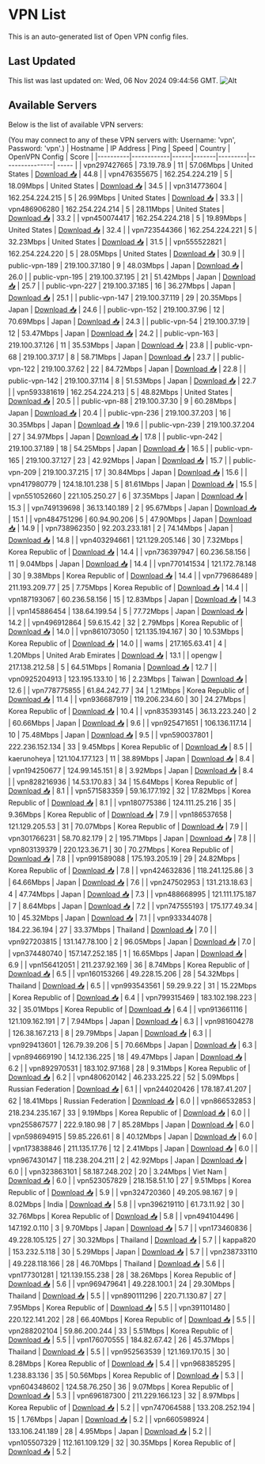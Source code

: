 # VPN List

This is an auto-generated list of Open VPN config files.

## Last Updated

This list was last updated on: Wed, 06 Nov 2024 09:44:56 GMT.
![Alt](https://repobeats.axiom.co/api/embed/186b98318ef1479477931607c1ad7d823f12451f.svg "Repobeats analytics image")

## Available Servers

Below is the list of available VPN servers:

(You may connect to any of these VPN servers with: Username: 'vpn', Password: 'vpn'.)
| Hostname | IP Address | Ping | Speed | Country | OpenVPN Config | Score |
|----------|------------|------|-------|---------|----------------| ----- |
| vpn297427665 | 73.19.78.9 | 11 | 57.06Mbps | United States | [Download 📥](./configs/server_0_US.ovpn) | 44.8 |
| vpn476355675 | 162.254.224.219 | 5 | 18.09Mbps | United States | [Download 📥](./configs/server_1_US.ovpn) | 34.5 |
| vpn314773604 | 162.254.224.215 | 5 | 26.99Mbps | United States | [Download 📥](./configs/server_2_US.ovpn) | 33.3 |
| vpn486906280 | 162.254.224.214 | 5 | 28.11Mbps | United States | [Download 📥](./configs/server_3_US.ovpn) | 33.2 |
| vpn450074417 | 162.254.224.218 | 5 | 19.89Mbps | United States | [Download 📥](./configs/server_4_US.ovpn) | 32.4 |
| vpn723544366 | 162.254.224.221 | 5 | 32.23Mbps | United States | [Download 📥](./configs/server_5_US.ovpn) | 31.5 |
| vpn555522821 | 162.254.224.220 | 5 | 28.05Mbps | United States | [Download 📥](./configs/server_6_US.ovpn) | 30.9 |
| public-vpn-189 | 219.100.37.180 | 9 | 48.03Mbps | Japan | [Download 📥](./configs/server_7_JP.ovpn) | 26.0 |
| public-vpn-195 | 219.100.37.195 | 21 | 51.42Mbps | Japan | [Download 📥](./configs/server_8_JP.ovpn) | 25.7 |
| public-vpn-227 | 219.100.37.185 | 16 | 36.27Mbps | Japan | [Download 📥](./configs/server_9_JP.ovpn) | 25.1 |
| public-vpn-147 | 219.100.37.119 | 29 | 20.35Mbps | Japan | [Download 📥](./configs/server_10_JP.ovpn) | 24.6 |
| public-vpn-152 | 219.100.37.96 | 12 | 70.69Mbps | Japan | [Download 📥](./configs/server_11_JP.ovpn) | 24.3 |
| public-vpn-54 | 219.100.37.19 | 12 | 53.47Mbps | Japan | [Download 📥](./configs/server_12_JP.ovpn) | 24.2 |
| public-vpn-163 | 219.100.37.126 | 11 | 35.53Mbps | Japan | [Download 📥](./configs/server_13_JP.ovpn) | 23.8 |
| public-vpn-68 | 219.100.37.17 | 8 | 58.71Mbps | Japan | [Download 📥](./configs/server_14_JP.ovpn) | 23.7 |
| public-vpn-122 | 219.100.37.62 | 22 | 84.72Mbps | Japan | [Download 📥](./configs/server_15_JP.ovpn) | 22.8 |
| public-vpn-142 | 219.100.37.114 | 8 | 51.53Mbps | Japan | [Download 📥](./configs/server_16_JP.ovpn) | 22.7 |
| vpn593381619 | 162.254.224.213 | 5 | 48.82Mbps | United States | [Download 📥](./configs/server_17_US.ovpn) | 20.5 |
| public-vpn-88 | 219.100.37.30 | 9 | 60.28Mbps | Japan | [Download 📥](./configs/server_18_JP.ovpn) | 20.4 |
| public-vpn-236 | 219.100.37.203 | 16 | 30.35Mbps | Japan | [Download 📥](./configs/server_19_JP.ovpn) | 19.6 |
| public-vpn-239 | 219.100.37.204 | 27 | 34.97Mbps | Japan | [Download 📥](./configs/server_20_JP.ovpn) | 17.8 |
| public-vpn-242 | 219.100.37.189 | 18 | 54.25Mbps | Japan | [Download 📥](./configs/server_21_JP.ovpn) | 16.5 |
| public-vpn-165 | 219.100.37.127 | 23 | 42.92Mbps | Japan | [Download 📥](./configs/server_22_JP.ovpn) | 15.7 |
| public-vpn-209 | 219.100.37.215 | 17 | 30.84Mbps | Japan | [Download 📥](./configs/server_23_JP.ovpn) | 15.6 |
| vpn417980779 | 124.18.101.238 | 5 | 81.61Mbps | Japan | [Download 📥](./configs/server_24_JP.ovpn) | 15.5 |
| vpn551052660 | 221.105.250.27 | 6 | 37.35Mbps | Japan | [Download 📥](./configs/server_25_JP.ovpn) | 15.3 |
| vpn749139698 | 36.13.140.189 | 2 | 95.67Mbps | Japan | [Download 📥](./configs/server_26_JP.ovpn) | 15.1 |
| vpn484751296 | 60.94.90.206 | 5 | 47.90Mbps | Japan | [Download 📥](./configs/server_27_JP.ovpn) | 14.9 |
| vpn738962350 | 92.203.233.181 | 2 | 74.14Mbps | Japan | [Download 📥](./configs/server_28_JP.ovpn) | 14.8 |
| vpn403294661 | 121.129.205.146 | 30 | 7.32Mbps | Korea Republic of | [Download 📥](./configs/server_29_KR.ovpn) | 14.4 |
| vpn736397947 | 60.236.58.156 | 11 | 9.04Mbps | Japan | [Download 📥](./configs/server_30_JP.ovpn) | 14.4 |
| vpn770141534 | 121.172.78.148 | 30 | 9.38Mbps | Korea Republic of | [Download 📥](./configs/server_31_KR.ovpn) | 14.4 |
| vpn779686489 | 211.193.209.77 | 25 | 7.75Mbps | Korea Republic of | [Download 📥](./configs/server_32_KR.ovpn) | 14.4 |
| vpn187193067 | 60.236.58.156 | 15 | 12.83Mbps | Japan | [Download 📥](./configs/server_33_JP.ovpn) | 14.3 |
| vpn145886454 | 138.64.199.54 | 5 | 77.72Mbps | Japan | [Download 📥](./configs/server_34_JP.ovpn) | 14.2 |
| vpn496912864 | 59.6.15.42 | 32 | 2.79Mbps | Korea Republic of | [Download 📥](./configs/server_35_KR.ovpn) | 14.0 |
| vpn861073050 | 121.135.194.167 | 30 | 10.53Mbps | Korea Republic of | [Download 📥](./configs/server_36_KR.ovpn) | 14.0 |
| wams | 217.165.63.41 | 4 | 1.20Mbps | United Arab Emirates | [Download 📥](./configs/server_37_AE.ovpn) | 13.1 |
| opengw | 217.138.212.58 | 5 | 64.51Mbps | Romania | [Download 📥](./configs/server_38_RO.ovpn) | 12.7 |
| vpn0925204913 | 123.195.133.10 | 16 | 2.23Mbps | Taiwan | [Download 📥](./configs/server_39_TW.ovpn) | 12.6 |
| vpn778775855 | 61.84.242.77 | 34 | 1.21Mbps | Korea Republic of | [Download 📥](./configs/server_40_KR.ovpn) | 11.4 |
| vpn936687919 | 119.206.234.60 | 30 | 24.27Mbps | Korea Republic of | [Download 📥](./configs/server_41_KR.ovpn) | 10.4 |
| vpn835393145 | 36.13.223.240 | 2 | 60.66Mbps | Japan | [Download 📥](./configs/server_42_JP.ovpn) | 9.6 |
| vpn925471651 | 106.136.117.14 | 10 | 75.48Mbps | Japan | [Download 📥](./configs/server_43_JP.ovpn) | 9.5 |
| vpn590037801 | 222.236.152.134 | 33 | 9.45Mbps | Korea Republic of | [Download 📥](./configs/server_44_KR.ovpn) | 8.5 |
| kaerunoheya | 121.104.177.123 | 11 | 38.89Mbps | Japan | [Download 📥](./configs/server_45_JP.ovpn) | 8.4 |
| vpn194250677 | 124.99.145.151 | 8 | 3.92Mbps | Japan | [Download 📥](./configs/server_46_JP.ovpn) | 8.4 |
| vpn828216936 | 14.53.170.83 | 34 | 15.64Mbps | Korea Republic of | [Download 📥](./configs/server_47_KR.ovpn) | 8.1 |
| vpn571583359 | 59.16.177.192 | 32 | 17.82Mbps | Korea Republic of | [Download 📥](./configs/server_48_KR.ovpn) | 8.1 |
| vpn180775386 | 124.111.25.216 | 35 | 9.36Mbps | Korea Republic of | [Download 📥](./configs/server_49_KR.ovpn) | 7.9 |
| vpn186537658 | 121.129.205.53 | 31 | 70.07Mbps | Korea Republic of | [Download 📥](./configs/server_50_KR.ovpn) | 7.9 |
| vpn301766231 | 58.70.82.179 | 2 | 195.71Mbps | Japan | [Download 📥](./configs/server_51_JP.ovpn) | 7.8 |
| vpn803139379 | 220.123.36.71 | 30 | 70.27Mbps | Korea Republic of | [Download 📥](./configs/server_52_KR.ovpn) | 7.8 |
| vpn991589088 | 175.193.205.19 | 29 | 24.82Mbps | Korea Republic of | [Download 📥](./configs/server_53_KR.ovpn) | 7.8 |
| vpn424632836 | 118.241.125.86 | 3 | 64.66Mbps | Japan | [Download 📥](./configs/server_54_JP.ovpn) | 7.6 |
| vpn247502953 | 131.213.18.63 | 4 | 47.74Mbps | Japan | [Download 📥](./configs/server_55_JP.ovpn) | 7.3 |
| vpn488668995 | 121.111.175.187 | 7 | 8.64Mbps | Japan | [Download 📥](./configs/server_56_JP.ovpn) | 7.2 |
| vpn747555193 | 175.177.49.34 | 10 | 45.32Mbps | Japan | [Download 📥](./configs/server_57_JP.ovpn) | 7.1 |
| vpn933344078 | 184.22.36.194 | 27 | 33.37Mbps | Thailand | [Download 📥](./configs/server_58_TH.ovpn) | 7.0 |
| vpn927203815 | 131.147.78.100 | 2 | 96.05Mbps | Japan | [Download 📥](./configs/server_59_JP.ovpn) | 7.0 |
| vpn374480740 | 157.147.252.185 | 1 | 16.65Mbps | Japan | [Download 📥](./configs/server_60_JP.ovpn) | 6.9 |
| vpn156412051 | 211.237.92.169 | 36 | 8.74Mbps | Korea Republic of | [Download 📥](./configs/server_61_KR.ovpn) | 6.5 |
| vpn160153266 | 49.228.15.206 | 28 | 54.32Mbps | Thailand | [Download 📥](./configs/server_62_TH.ovpn) | 6.5 |
| vpn993543561 | 59.29.9.22 | 31 | 15.22Mbps | Korea Republic of | [Download 📥](./configs/server_63_KR.ovpn) | 6.4 |
| vpn799315469 | 183.102.198.223 | 32 | 35.01Mbps | Korea Republic of | [Download 📥](./configs/server_64_KR.ovpn) | 6.4 |
| vpn913661116 | 121.109.162.191 | 7 | 7.94Mbps | Japan | [Download 📥](./configs/server_65_JP.ovpn) | 6.3 |
| vpn981604278 | 126.38.167.213 | 8 | 29.79Mbps | Japan | [Download 📥](./configs/server_66_JP.ovpn) | 6.3 |
| vpn929413601 | 126.79.39.206 | 5 | 70.66Mbps | Japan | [Download 📥](./configs/server_67_JP.ovpn) | 6.3 |
| vpn894669190 | 14.12.136.225 | 18 | 49.47Mbps | Japan | [Download 📥](./configs/server_68_JP.ovpn) | 6.2 |
| vpn892970531 | 183.102.97.168 | 28 | 9.31Mbps | Korea Republic of | [Download 📥](./configs/server_69_KR.ovpn) | 6.2 |
| vpn480620142 | 46.233.225.22 | 52 | 5.09Mbps | Russian Federation | [Download 📥](./configs/server_70_RU.ovpn) | 6.1 |
| vpn244020426 | 178.187.41.207 | 62 | 18.41Mbps | Russian Federation | [Download 📥](./configs/server_71_RU.ovpn) | 6.0 |
| vpn866532853 | 218.234.235.167 | 33 | 9.19Mbps | Korea Republic of | [Download 📥](./configs/server_72_KR.ovpn) | 6.0 |
| vpn255867577 | 222.9.180.98 | 7 | 85.28Mbps | Japan | [Download 📥](./configs/server_73_JP.ovpn) | 6.0 |
| vpn598694915 | 59.85.226.61 | 8 | 40.12Mbps | Japan | [Download 📥](./configs/server_74_JP.ovpn) | 6.0 |
| vpn173838846 | 211.135.17.76 | 12 | 2.41Mbps | Japan | [Download 📥](./configs/server_75_JP.ovpn) | 6.0 |
| vpn967430147 | 118.238.204.211 | 2 | 42.92Mbps | Japan | [Download 📥](./configs/server_76_JP.ovpn) | 6.0 |
| vpn323863101 | 58.187.248.202 | 20 | 3.24Mbps | Viet Nam | [Download 📥](./configs/server_77_VN.ovpn) | 6.0 |
| vpn523057829 | 218.158.51.10 | 27 | 9.51Mbps | Korea Republic of | [Download 📥](./configs/server_78_KR.ovpn) | 5.9 |
| vpn324720360 | 49.205.98.167 | 9 | 8.02Mbps | India | [Download 📥](./configs/server_79_IN.ovpn) | 5.8 |
| vpn396219110 | 61.73.11.92 | 30 | 32.76Mbps | Korea Republic of | [Download 📥](./configs/server_80_KR.ovpn) | 5.8 |
| vpn494104496 | 147.192.0.110 | 3 | 9.70Mbps | Japan | [Download 📥](./configs/server_81_JP.ovpn) | 5.7 |
| vpn173460836 | 49.228.105.125 | 27 | 30.32Mbps | Thailand | [Download 📥](./configs/server_82_TH.ovpn) | 5.7 |
| kappa820 | 153.232.5.118 | 30 | 5.29Mbps | Japan | [Download 📥](./configs/server_83_JP.ovpn) | 5.7 |
| vpn238733110 | 49.228.118.166 | 28 | 46.70Mbps | Thailand | [Download 📥](./configs/server_84_TH.ovpn) | 5.6 |
| vpn177301281 | 121.139.155.238 | 28 | 38.26Mbps | Korea Republic of | [Download 📥](./configs/server_85_KR.ovpn) | 5.6 |
| vpn969479641 | 49.228.100.1 | 24 | 29.30Mbps | Thailand | [Download 📥](./configs/server_86_TH.ovpn) | 5.5 |
| vpn890111296 | 220.71.130.87 | 27 | 7.95Mbps | Korea Republic of | [Download 📥](./configs/server_87_KR.ovpn) | 5.5 |
| vpn391101480 | 220.122.141.202 | 28 | 66.40Mbps | Korea Republic of | [Download 📥](./configs/server_88_KR.ovpn) | 5.5 |
| vpn288202104 | 59.86.200.244 | 33 | 5.51Mbps | Korea Republic of | [Download 📥](./configs/server_89_KR.ovpn) | 5.5 |
| vpn176070555 | 184.82.67.42 | 26 | 45.37Mbps | Thailand | [Download 📥](./configs/server_90_TH.ovpn) | 5.5 |
| vpn952563539 | 121.169.170.15 | 30 | 8.28Mbps | Korea Republic of | [Download 📥](./configs/server_91_KR.ovpn) | 5.4 |
| vpn968385295 | 1.238.83.136 | 35 | 50.56Mbps | Korea Republic of | [Download 📥](./configs/server_92_KR.ovpn) | 5.3 |
| vpn604348602 | 124.58.76.250 | 36 | 9.07Mbps | Korea Republic of | [Download 📥](./configs/server_93_KR.ovpn) | 5.3 |
| vpn696187300 | 211.229.166.123 | 32 | 8.97Mbps | Korea Republic of | [Download 📥](./configs/server_94_KR.ovpn) | 5.2 |
| vpn747064588 | 133.208.252.194 | 15 | 1.76Mbps | Japan | [Download 📥](./configs/server_95_JP.ovpn) | 5.2 |
| vpn660598924 | 133.106.241.189 | 28 | 4.95Mbps | Japan | [Download 📥](./configs/server_96_JP.ovpn) | 5.2 |
| vpn105507329 | 112.161.109.129 | 32 | 30.35Mbps | Korea Republic of | [Download 📥](./configs/server_97_KR.ovpn) | 5.2 |
